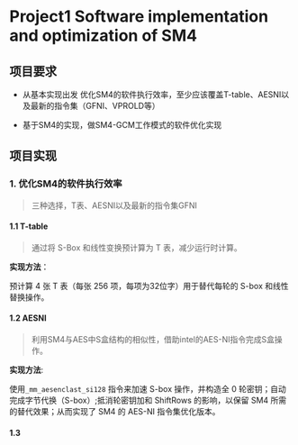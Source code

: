 # Project1 Software implementation and optimization of SM4

## 项目要求

* 从基本实现出发 优化SM4的软件执行效率，至少应该覆盖T-table、AESNI以及最新的指令集（GFNI、VPROLD等）

* 基于SM4的实现，做SM4-GCM工作模式的软件优化实现

## 项目实现

### 1. 优化SM4的软件执行效率

> 三种选择，T表、AESNI以及最新的指令集GFNI

#### 1.1 T-table

> 通过将 S-Box 和线性变换预计算为 T 表，减少运行时计算。

__实现方法__：

预计算 4 张 T 表（每张 256 项，每项为32位字）用于替代每轮的 S-box 和线性替换操作。

#### 1.2 AESNI 

> 利用SM4与AES中S盒结构的相似性，借助intel的AES-NI指令完成S盒操作。

__实现方法__:

使用``_mm_aesenclast_si128`` 指令来加速 S-box 操作，并构造全 0 轮密钥；自动完成字节代换（S-box）;抵消轮密钥加和 ShiftRows 的影响，以保留 SM4 所需的替代效果；从而实现了 SM4 的 AES-NI 指令集优化版本。

#### 1.3 
